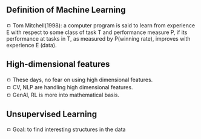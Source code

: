 ## Definition of Machine Learning  
ㅁ Tom Mitchell(1998): a computer program is said to learn from experience E with respect to some class of task T and performance measure P, if its performance at tasks in T, as measured by P(winning rate), improves with experience E (data).

## High-dimensional features  
ㅁ These days, no fear on using high dimensional features.  
ㅁ CV, NLP are handling high dimensional features.  
ㅁ GenAI, RL is more into mathematical basis.  

## Unsupervised Learning  
ㅁ Goal: to find interesting structures in the data  
